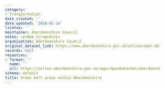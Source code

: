 ```yaml
---
category:
- Transportation
date_created: ''
date_updated: '2018-02-14'
license: ''
maintainer: Aberdeenshire Council
notes: <p>Web Scraped</p>
organization: Aberdeenshire Council
original_dataset_link: https://www.aberdeenshire.gov.uk/online/open-data/
records: null
resources:
- format: ''
  name: ''
  url: https://online.aberdeenshire.gov.uk/apps/OpenData/kml/aberdeenshire_LDP17_greenbelt.kmz
schema: default
title: Green belt areas within Aberdeenshire
---
```


